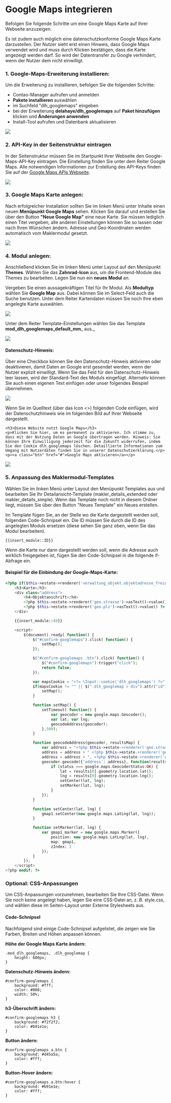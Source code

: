 # Google Maps integrieren

Befolgen Sie folgende Schritte um eine Google Maps Karte auf Ihrer Webseite anzuzeigen.

Es ist zudem auch möglich eine datenschutzkonforme Google Maps Karte darzustellen. Der Nutzer sieht erst einen Hinweis, dass Google Maps verwendet wird und muss durch Klicken bestätigen, dass die Karte angezeigt werden darf. So wird der Datentransfer zu Google verhindert, wenn der Nutzer dem nicht einwilligt.

### 1. Google-Maps-Erweiterung installieren:

Um die Erweiterung zu installieren, befolgen Sie die folgenden Schritte:

* Contao-Manager aufrufen und anmelden
* **Pakete installieren** auswählen
* im Suchfeld "dlh\_googlemaps" eingeben
* bei der Erweiterung **delahaye/dlh\_googlemaps** auf **Paket hinzufügen** klicken und **Änderungen anwenden**
* Install-Tool aufrufen und Datenbank aktualisieren

![](/img/googlemaps/dlh_googlemaps_installieren.png)

### 2. API-Key in der Seitenstruktur eintragen

In der Seitenstruktur müssen Sie im Startpunkt Ihrer Webseite den Google-Maps-API-Key eintragen. Die Einstellung finden Sie unter dem Reiter Google Maps. Alle notwendigen Informationen zur Erstellung des API-Keys finden Sie auf der [Google Maps APIs Webseite](https://developers.google.com/maps/documentation/javascript/get-api-key?hl=de).

![](/img/googlemaps/seitenstuktur_googlemaps_apikey.png)

### 3. Google Maps Karte anlegen:

Nach erfolgreicher Installation sollten Sie im linken Menü unter Inhalte einen neuen **Menüpunkt Google Maps** sehen. Klicken Sie darauf und erstellen Sie über den Button **"Neue Google Map"** eine neue Karte. Sie müssen lediglich einen Titel vergeben, alle anderen Einstellungen können Sie so lassen oder nach Ihren Wünschen ändern. Adresse und Geo-Koordinaten werden automatisch vom Maklermodul gesetzt.

![](/img/googlemaps/karte_anlegen.png)

### 4. Modul anlegen:

Anschließend klicken Sie im linken Menü unter Layout auf den Menüpunkt **Themes**. Wählen Sie das **Zahnrad-Icon** aus, um die Frontend-Module des Themes zu bearbeiten. Legen Sie nun ein **neues Modul** an.

Vergeben Sie einen aussagekräftigen Titel für Ihr Modul. Als **Modultyp** wählen Sie **Google Map** aus. Dabei können Sie im Select-Feld auch die Suche benutzen. Unter dem Reiter Kartendaten müssen Sie noch Ihre eben angelegte Karte auswählen.

![](/img/googlemaps/googlemap_modul_anlegen.png)

Unter dem Reiter Template-Einstellungen wählen Sie das Template **mod\_dlh\_googlemaps\_default\_mm**_ aus._

![](/img/googlemaps/googlemap_modul_template.png)

#### Datenschutz-Hinweis:

Über eine Checkbox können Sie den Datenschutz-Hinweis aktivieren oder deaktivieren, damit Daten an Google erst gesendet werden, wenn der Nutzer explizit einwilligt. Wenn Sie das Feld für den Datenschutz-Hinweis leer lassen, wird der Standard-Text des Moduls eingefügt. Alternativ können Sie auch einen eigenen Text einfügen oder unser folgendes Beispiel übernehmen.

![](/img/googlemaps/googlemap_modul_datenschutzhinweis.png)

Wenn Sie im Quelltext \(über das Icon &lt;&gt;\) folgenden Code einfügen, wird der Datenschutzhinweis wie im folgenden Bild auf Ihrer Webseite dargestellt.

```
<h3>Diese Website nutzt Google Maps</h3>
<p>Klicken Sie hier, um es permanent zu aktivieren. Ich stimme zu, dass mit der Nutzung Daten an Google übertragen werden. Hinweis: Sie können Ihre Einwilligung jederzeit für die Zukunft widerrufen, indem Sie den Cookie dlh_googlemaps löschen. Detaillierte Informationen zum Umgang mit Nutzerdaten finden Sie in unserer Datenschutzerklärung.</p>
<p><a class="btn" href="#">Google Maps aktivieren</a></p>
```

![](/img/googlemaps/googlemap_datenschutzhinweis_frontend.png)

### 5. Anpassung des Maklermodul-Templates

Wählen Sie im linken Menü unter Layout den Menüpunkt Templates aus und bearbeiten Sie Ihr Detailansicht-Template \(makler\_details\_extended oder makler\_details\_simple\). Wenn das Template noch nicht in diesem Ordner liegt, müssen Sie über den Button "Neues Template" ein Neues erstellen.

Im Template fügen Sie, an der Stelle wo die Karte dargestellt werden soll, folgenden Code-Schnipsel ein. Die ID müssen Sie durch die ID des angelegten Moduls ersetzen \(diese sehen Sie ganz oben, wenn Sie das Modul bearbeiten\).

```
{{insert_module::ID}}
```

Wenn die Karte nur dann dargestellt werden soll, wenn die Adresse auch wirklich freigegeben ist, fügen Sie den Code-Schnipsel in die folgende if-Abfrage ein.

#### **Beispiel für die Einbindung der Google-Maps-Karte:**

```php
<?php if($this->estate->renderer('verwaltung_objekt.objektadresse_freigeben')->asText()->value(true) == true && $this->showMap == 1): ?>
    <h3>Karte</h3>
    <div class="address">
        <h4>Objektanschrift</h4>
        <?php $this->estate->renderer('geo.strasse')->asText()->value() ?> <?php $this->estate->renderer('geo.hausnummer')->asText()->value() ?><br />
        <?php $this->estate->renderer('geo.plz')->asText()->value() ?> <?php $this->estate->renderer('geo.ort')->asText()->value() ?>
    </div>

    {{insert_module::48}}

    <script>
        $(document).ready( function() {
            $("#confirm-googlemaps").click( function() {
                setMap();
            });

            $("#confirm-googlemaps .btn").click( function() {
                $("#confirm-googlemaps").trigger("click");
                return false;
            });

            var mapsCookie = "<?= \Input::cookie('dlh_googlemaps') ?>";
            if(mapsCookie != "" || $(".dlh_googlemap > div").attr("id") != "confirm-googlemaps") {
                setMap();
            }

            function setMap() {
                setTimeout( function() {
                    var geocoder = new google.maps.Geocoder();
                    var lat; var lng;
                    geocodeAddress(geocoder);
                },500);
            }

            function geocodeAddress(geocoder, resultsMap) {
                var address = "<?php $this->estate->renderer('geo.strasse')->asText()->value() ?>";
                address = address + " <?php $this->estate->renderer('geo.hausnummer')->asText()->value() ?>";
                address = address + ", <?php $this->estate->renderer('geo.ort')->asText()->value() ?>";
                geocoder.geocode({'address': address}, function(results, status) {
                    if (status === google.maps.GeocoderStatus.OK) {
                        lat = results[0].geometry.location.lat();
                        lng = results[0].geometry.location.lng();
                        setCenter(lat, lng);
                        setMarker(lat, lng);
                    }
                });
            }

            function setCenter(lat, lng) {
                gmap1.setCenter(new google.maps.LatLng(lat, lng));
            }

            function setMarker(lat, lng) {
                var gmap1_marker = new google.maps.Marker({
                    position: new google.maps.LatLng(lat, lng),
                    map: gmap1,
                    zIndex: 1
                });
            }
        });
    </script>
<?php endif; ?>
```

### Optional: CSS-Anpassungen

Um CSS-Anpassungen vorzunehmen, bearbeiten Sie Ihre CSS-Datei. Wenn Sie noch keine angelegt haben, legen Sie eine CSS-Datei an, z. B. style.css, und wählen diese im Seiten-Layout unter Externe Stylesheets aus.

#### Code-Schnipsel

Nachfolgend sind einige Code-Schnipsel aufgelistet, die zeigen wie Sie Farben, Breiten und Höhen anpassen können.

**Höhe der Google Maps Karte ändern:**

```
.mod_dlh_googlemaps, .dlh_googlemap {
    height: 600px;
}
```

**Datenschutz-Hinweis ändern:**

```
#confirm-googlemaps {
    background: #fff;
    color: #000;
    width: 50%;
}
```

**h3-Überschrift ändern:**

```
#confirm-googlemaps h3 {
    background: #f2f2f2;
    color: #b91e1e;
}
```

**Button ändern:**

```
#confirm-googlemaps a.btn {
    background: #d45a5a;
    color: #fff;
}
```

**Button-Hover ändern:**

```
#confirm-googlemaps a.btn:hover {
    background: #b91e1e;
    color: #fff;
}
```



